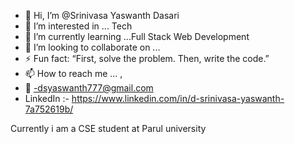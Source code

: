 - 👋 Hi, I’m @Srinivasa Yaswanth Dasari
- 👀 I’m interested in ... Tech 
- 🌱 I’m currently learning ...Full Stack Web Development
- 💞️ I’m looking to collaborate on ...
- ⚡ Fun fact: “First, solve the problem. Then, write the code.”
- 📫 How to reach me ... ,
- 📧 -dsyaswanth777@gmail.com
- LinkedIn :- https://www.linkedin.com/in/d-srinivasa-yaswanth-7a752619b/
<!---
DSYaswanth777/DSYaswanth777 is a ✨ special ✨ repository because its `README.md` (this file) appears on your GitHub profile.
You can click the Preview link to take a look at your changes.
--->
Currently i am a CSE student at Parul university
